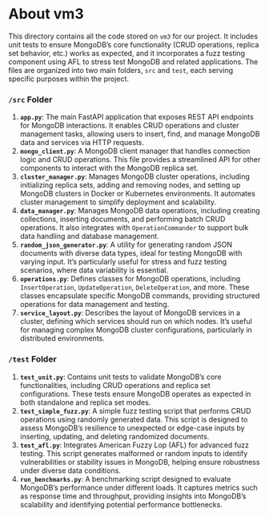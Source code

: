# About vm3

This directory contains all the code stored on `vm3` for our project. It includes unit tests to ensure MongoDB’s core functionality (CRUD operations, replica set behavior, etc.) works as expected, and it incorporates a fuzz testing component using AFL to stress test MongoDB and related applications. The files are organized into two main folders, `src` and `test`, each serving specific purposes within the project.

### `/src` Folder

1. **`app.py`**: The main FastAPI application that exposes REST API endpoints for MongoDB interactions. It enables CRUD operations and cluster management tasks, allowing users to insert, find, and manage MongoDB data and services via HTTP requests.
2. **`mongo_client.py`**: A MongoDB client manager that handles connection logic and CRUD operations. This file provides a streamlined API for other components to interact with the MongoDB replica set.
3. **`cluster_manager.py`**: Manages MongoDB cluster operations, including initializing replica sets, adding and removing nodes, and setting up MongoDB clusters in Docker or Kubernetes environments. It automates cluster management to simplify deployment and scalability.
4. **`data_manager.py`**: Manages MongoDB data operations, including creating collections, inserting documents, and performing batch CRUD operations. It also integrates with `OperationCommander` to support bulk data handling and database management.
5. **`random_json_generator.py`**: A utility for generating random JSON documents with diverse data types, ideal for testing MongoDB with varying input. It’s particularly useful for stress and fuzz testing scenarios, where data variability is essential.
6. **`operations.py`**: Defines classes for MongoDB operations, including `InsertOperation`, `UpdateOperation`, `DeleteOperation`, and more. These classes encapsulate specific MongoDB commands, providing structured operations for data management and testing.
7. **`service_layout.py`**: Describes the layout of MongoDB services in a cluster, defining which services should run on which nodes. It’s useful for managing complex MongoDB cluster configurations, particularly in distributed environments.

### `/test` Folder

1. **`test_unit.py`**: Contains unit tests to validate MongoDB’s core functionalities, including CRUD operations and replica set configurations. These tests ensure MongoDB operates as expected in both standalone and replica set modes.
2. **`test_simple_fuzz.py`**: A simple fuzz testing script that performs CRUD operations using randomly generated data. This script is designed to assess MongoDB’s resilience to unexpected or edge-case inputs by inserting, updating, and deleting randomized documents.
3. **`test_afl.py`**: Integrates American Fuzzy Lop (AFL) for advanced fuzz testing. This script generates malformed or random inputs to identify vulnerabilities or stability issues in MongoDB, helping ensure robustness under diverse data conditions.
4. **`run_benchmarks.py`**: A benchmarking script designed to evaluate MongoDB’s performance under different loads. It captures metrics such as response time and throughput, providing insights into MongoDB’s scalability and identifying potential performance bottlenecks.
